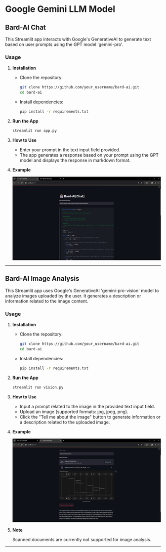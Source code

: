 # Google Gemini LLM Model 


## Bard-AI Chat

This Streamlit app interacts with Google's GenerativeAI to generate text based on user prompts using the GPT model 'gemini-pro'.

### Usage

1. **Installation**

   - Clone the repository:

     ```bash
     git clone https://github.com/your_username/bard-ai.git
     cd bard-ai
     ```

   - Install dependencies:

     ```bash
     pip install -r requirements.txt
     ```

2. **Run the App**

   ```bash
   streamlit run app.py
   ```

3. **How to Use**

   - Enter your prompt in the text input field provided.
   - The app generates a response based on your prompt using the GPT model and displays the response in markdown format.

4. **Example**

   ![Bard-AI Chat Example](Image/bard-chat.png)

---



## Bard-AI Image Analysis

This Streamlit app uses Google's GenerativeAI 'gemini-pro-vision' model to analyze images uploaded by the user. It generates a description or information related to the image content.

### Usage

1. **Installation**

   - Clone the repository:

     ```bash
     git clone https://github.com/your_username/bard-ai.git
     cd bard-ai
     ```

   - Install dependencies:

     ```bash
     pip install -r requirements.txt
     ```

2. **Run the App**

   ```bash
   streamlit run vision.py
   ```

3. **How to Use**

   - Input a prompt related to the image in the provided text input field.
   - Upload an image (supported formats: jpg, jpeg, png).
   - Click the "Tell me about the image" button to generate information or a description related to the uploaded image.

4. **Example**

   ![Bard-AI Image Analysis Example](Image/bard-image-analysis.png)

5. **Note**

   Scanned documents are currently not supported for image analysis.

---


